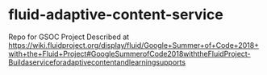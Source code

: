 # fluid-adaptive-content-service
Repo for GSOC Project Described at https://wiki.fluidproject.org/display/fluid/Google+Summer+of+Code+2018+with+the+Fluid+Project#GoogleSummerofCode2018withtheFluidProject-Buildaserviceforadaptivecontentandlearningsupports
